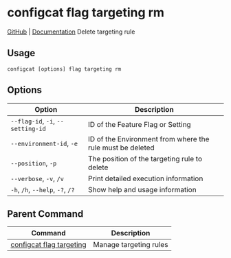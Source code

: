 # configcat flag targeting rm
[GitHub](https://github.com/configcat/cli) | [Documentation](https://configcat.com/docs/advanced/cli)
Delete targeting rule
## Usage
```
configcat [options] flag targeting rm
```
## Options
| Option | Description |
| ------ | ----------- |
| `--flag-id`, `-i`, `--setting-id` | ID of the Feature Flag or Setting |
| `--environment-id`, `-e` | ID of the Environment from where the rule must be deleted |
| `--position`, `-p` | The position of the targeting rule to delete |
| `--verbose`, `-v`, `/v` | Print detailed execution information |
| `-h`, `/h`, `--help`, `-?`, `/?` | Show help and usage information |
## Parent Command
| Command | Description |
| ------ | ----------- |
| [configcat flag targeting](configcat-flag-targeting.md) | Manage targeting rules |
